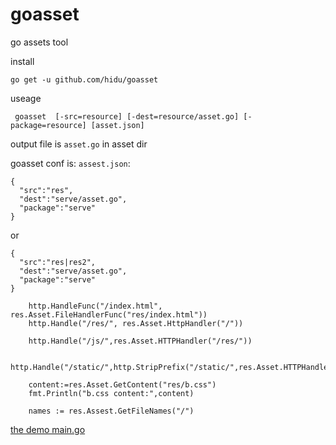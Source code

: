 goasset
========
go assets tool

install
```
go get -u github.com/hidu/goasset
```

useage
```
 goasset  [-src=resource] [-dest=resource/asset.go] [-package=resource] [asset.json]
```
output file is `asset.go` in asset dir  

goasset conf is: `assest.json`:
```
{
  "src":"res",
  "dest":"serve/asset.go",
  "package":"serve"
}
```

or

```
{
  "src":"res|res2",
  "dest":"serve/asset.go",
  "package":"serve"
}
```


```
    http.HandleFunc("/index.html", res.Asset.FileHandlerFunc("res/index.html"))
    http.Handle("/res/", res.Asset.HttpHandler("/"))
    
    http.Handle("/js/",res.Asset.HTTPHandler("/res/"))
    
    http.Handle("/static/",http.StripPrefix("/static/",res.Asset.HTTPHandler("/res/")))
    
    content:=res.Asset.GetContent("res/b.css")
    fmt.Println("b.css content:",content)
    
    names := res.Assest.GetFileNames("/")
```


[the demo main.go](demo/main.go) 